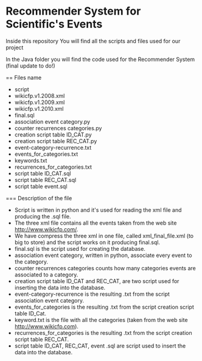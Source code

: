 Recommender System for Scientific's Events
====

Inside this repository You will find all the scripts and files used for our project

In the Java folder you will find the code used for the Recommender System (final update to do!)

==
Files name


* script
* wikicfp.v1.2008.xml
* wikicfp.v1.2009.xml
* wikicfp.v1.2010.xml
* final.sql
* association event category.py 
* counter recurrences categories.py 
* creation script table ID_CAT.py 	
* creation script table REC_CAT.py 
* event-category-recurrence.txt 
* events_for_categories.txt 
* keywords.txt 	
* recurrences_for_categories.txt 	
* script table ID_CAT.sql 
* script table REC_CAT.sql 	
* script table event.sql 

===
Description of the file


- Script is written in python and it's used for reading the xml file and producing the .sql file.
- The three xml file contains all the events taken from the web site http://www.wikicfp.com/.
- We have compress the three xml in one file, called xml_final_file.xml (to big to store) and the script works on it 
  producing final.sql.
- final.sql is the script used for creating the database.
- association event category, written in python, associate every event to the category.
- counter recurrences categories counts how many categories events are associated to a category.
- creation script table ID_CAT and REC_CAT, are two script used for inserting the data into the database.
- event-category-recurrence is the resulting .txt from the script association event category.
- events_for_categories is the resulting .txt from the script creation script table ID_Cat.
- keyword.txt is the file with all the categories (taken from the web site http://www.wikicfp.com).
- recurrences_for_categories is the resulting .txt from the script creation script table REC_CAT.
- script table ID_CAT, REC_CAT, event .sql are script used to insert the data into the database.


	

